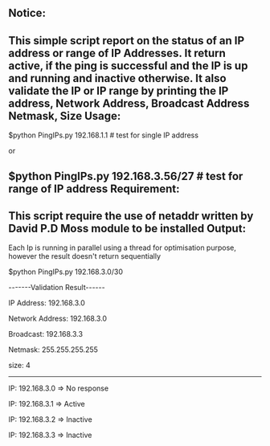 Notice:
--------------------------------------------------------------------------
This simple script report on the status of an IP address or range of IP Addresses.
It return active, if the ping is successful and the IP is up and running and inactive otherwise.
It also validate the IP or IP range by printing the IP address, Network Address, Broadcast Address
   Netmask, Size
Usage:
------------------------------------------------------------------------
$python PingIPs.py 192.168.1.1 # test for single IP address

or

$python PingIPs.py 192.168.3.56/27 # test for range of IP address
Requirement:
----------------------------------------------------------------------
This script require the use of netaddr written by David P.D Moss module to be installed
Output:
----------------------------------------------------------------------------
Each Ip is running in parallel using a thread for optimisation purpose, however the result doesn't return sequentially

$python PingIPs.py 192.168.3.0/30

-------Validation Result------

IP Address: 192.168.3.0

Network Address: 192.168.3.0

Broadcast: 192.168.3.3

Netmask: 255.255.255.255

size: 4

--------------------------------
IP: 192.168.3.0 => No response

IP: 192.168.3.1 => Active

IP: 192.168.3.2 => Inactive

IP: 192.168.3.3 => Inactive
